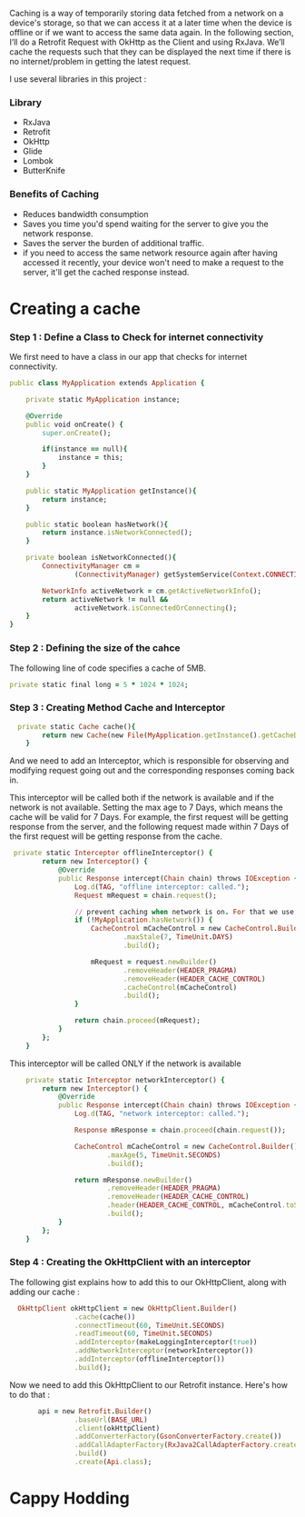 
Caching is a way of temporarily storing data fetched from a network on a device's storage, so that we can access it at a later time when the device is offline or if we want to access the same data again.
In the following section, I’ll do a Retrofit Request with OkHttp as the Client and using RxJava.
We’ll cache the requests such that they can be displayed the next time if there is no internet/problem in getting the latest request.

I use several libraries in this project :

### Library
- RxJava 
- Retrofit
- OkHttp
- Glide
- Lombok
- ButterKnife

### Benefits of Caching
- Reduces bandwidth consumption
- Saves you time you'd spend waiting for the server to give you the network response.
- Saves the server the burden of additional traffic.
- if you need to access the same network resource again after having accessed it recently, your device won't need to make a request to the server, it'll get the cached response instead.

# Creating a cache
### Step 1 : Define a Class to Check for internet connectivity
We first need to have a class in our app that checks for internet connectivity.

```ruby
public class MyApplication extends Application {

    private static MyApplication instance;

    @Override
    public void onCreate() {
        super.onCreate();

        if(instance == null){
            instance = this;
        }
    }

    public static MyApplication getInstance(){
        return instance;
    }

    public static boolean hasNetwork(){
        return instance.isNetworkConnected();
    }

    private boolean isNetworkConnected(){
        ConnectivityManager cm =
                (ConnectivityManager) getSystemService(Context.CONNECTIVITY_SERVICE);

        NetworkInfo activeNetwork = cm.getActiveNetworkInfo();
        return activeNetwork != null &&
                activeNetwork.isConnectedOrConnecting();
    }
}
```

### Step 2 : Defining the size of the cahce
The following line of code specifies a cache of 5MB.

```ruby
private static final long = 5 * 1024 * 1024;

```

### Step 3 : Creating Method Cache and Interceptor

```ruby
  private static Cache cache(){
        return new Cache(new File(MyApplication.getInstance().getCacheDir(),"someIdentifier"), cacheSize);
    }
```

And we need to add an Interceptor, which is responsible for observing and modifying request going out and the corresponding responses coming back in.

This interceptor will be called both if the network is available and if the network is not available.
Setting the max age to 7 Days, which means the cache will be valid for 7 Days. 
For example, the first request will be getting response from the server, and the following request made within 7 Days of the first request will be getting response from the cache.
```ruby
 private static Interceptor offlineInterceptor() {
        return new Interceptor() {
            @Override
            public Response intercept(Chain chain) throws IOException {
                Log.d(TAG, "offline interceptor: called.");
                Request mRequest = chain.request();

                // prevent caching when network is on. For that we use the "networkInterceptor"
                if (!MyApplication.hasNetwork()) {
                    CacheControl mCacheControl = new CacheControl.Builder()
                            .maxStale(7, TimeUnit.DAYS)
                            .build();

                    mRequest = request.newBuilder()
                            .removeHeader(HEADER_PRAGMA)
                            .removeHeader(HEADER_CACHE_CONTROL)
                            .cacheControl(mCacheControl)
                            .build();
                }

                return chain.proceed(mRequest);
            }
        };
    }
```

This interceptor will be called ONLY if the network is available

```ruby
    private static Interceptor networkInterceptor() {
        return new Interceptor() {
            @Override
            public Response intercept(Chain chain) throws IOException {
                Log.d(TAG, "network interceptor: called.");

                Response mResponse = chain.proceed(chain.request());

                CacheControl mCacheControl = new CacheControl.Builder()
                        .maxAge(5, TimeUnit.SECONDS)
                        .build();

                return mResponse.newBuilder()
                        .removeHeader(HEADER_PRAGMA)
                        .removeHeader(HEADER_CACHE_CONTROL)
                        .header(HEADER_CACHE_CONTROL, mCacheControl.toString())
                        .build();
            }
        };
    }
```
### Step 4 : Creating the OkHttpClient with an interceptor

The following gist explains how to add this to our OkHttpClient, along with adding our cache :

```ruby
  OkHttpClient okHttpClient = new OkHttpClient.Builder()
                .cache(cache())
                .connectTimeout(60, TimeUnit.SECONDS)
                .readTimeout(60, TimeUnit.SECONDS)
                .addInterceptor(makeLoggingInterceptor(true))
                .addNetworkInterceptor(networkInterceptor())
                .addInterceptor(offlineInterceptor())
                .build();
```

Now we need to add this OkHttpClient to our Retrofit instance. Here's how to do that :

```ruby
       api = new Retrofit.Builder()
                .baseUrl(BASE_URL)
                .client(okHttpClient)
                .addConverterFactory(GsonConverterFactory.create())
                .addCallAdapterFactory(RxJava2CallAdapterFactory.create())
                .build()
                .create(Api.class);
```

# Cappy Hodding


